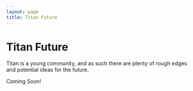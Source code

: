 ```yaml
---
layout: page
title: Titan Future
---
```


# Titan Future

Titan is a young community, and as such there are plenty of rough edges and
potential ideas for the future.

Coming Soon!
